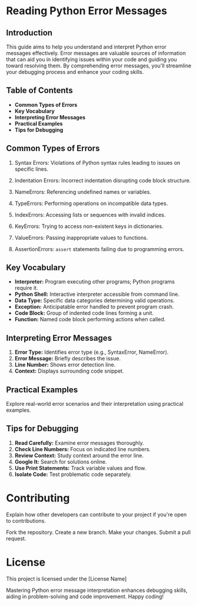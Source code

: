 # Reading Python Error Messages

## Introduction

This guide aims to help you understand and interpret Python error messages effectively. Error messages are valuable sources of information that can aid you in identifying issues within your code and guiding you toward resolving them. By comprehending error messages, you'll streamline your debugging process and enhance your coding skills.

## Table of Contents

- **Common Types of Errors**
- **Key Vocabulary**
- **Interpreting Error Messages**
- **Practical Examples**
- **Tips for Debugging**

## Common Types of Errors

1. Syntax Errors: Violations of Python syntax rules leading to issues on specific lines.

2. Indentation Errors: Incorrect indentation disrupting code block structure.

3. NameErrors: Referencing undefined names or variables.

4. TypeErrors: Performing operations on incompatible data types.

5. IndexErrors: Accessing lists or sequences with invalid indices.

6. KeyErrors: Trying to access non-existent keys in dictionaries.

7. ValueErrors: Passing inappropriate values to functions.

8. AssertionErrors: `assert` statements failing due to programming errors.

## Key Vocabulary

- **Interpreter:** Program executing other programs; Python programs require it.
- **Python Shell:** Interactive interpreter accessible from command line.
- **Data Type:** Specific data categories determining valid operations.
- **Exception:** Anticipatable error handled to prevent program crash.
- **Code Block:** Group of indented code lines forming a unit.
- **Function:** Named code block performing actions when called.

## Interpreting Error Messages

1. **Error Type:** Identifies error type (e.g., SyntaxError, NameError).
2. **Error Message:** Briefly describes the issue.
3. **Line Number:** Shows error detection line.
4. **Context:** Displays surrounding code snippet.

## Practical Examples

Explore real-world error scenarios and their interpretation using practical examples.

## Tips for Debugging

1. **Read Carefully:** Examine error messages thoroughly.
2. **Check Line Numbers:** Focus on indicated line numbers.
3. **Review Context:** Study context around the error line.
4. **Google It:** Search for solutions online.
5. **Use Print Statements:** Track variable values and flow.
6. **Isolate Code:** Test problematic code separately.

# Contributing

Explain how other developers can contribute to your project if you're open to contributions.

Fork the repository.
Create a new branch.
Make your changes.
Submit a pull request.

# License
This project is licensed under the [License Name] 

Mastering Python error message interpretation enhances debugging skills, aiding in problem-solving and code improvement. Happy coding!
